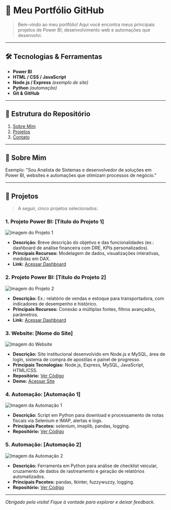 # 🚀 Meu Portfólio GitHub

> Bem-vindo ao meu portfólio! Aqui você encontra meus principais projetos de Power BI, desenvolvimento web e automações que desenvolvi.

---

## 🛠️ Tecnologias & Ferramentas

* **Power BI**
* **HTML / CSS / JavaScript**
* **Node.js / Express** *(exemplo de site)*
* **Python** *(automação)*
* **Git & GitHub**

---

## 📂 Estrutura do Repositório

1. [Sobre Mim](#sobre-mim)
2. [Projetos](#projetos)
3. [Contato](#contato)

---

## 👤 Sobre Mim

Exemplo: "Sou Analista de Sistemas e desenvolvedor de soluções em Power BI, websites e automações que otimizam processos de negócio."

---

## 📑 Projetos

> A seguir, cinco projetos selecionados:

### 1. Projeto Power BI: \[Título do Projeto 1]

![Imagem do Projeto 1](URL_DA_IMAGEM_1)

* **Descrição:** Breve descrição do objetivo e das funcionalidades (ex.: dashboard de análise financeira com DRE, KPIs personalizados).
* **Principais Recursos:** Modelagem de dados, visualizações interativas, medidas em DAX.
* **Link:** [Acessar Dashboard](URL_DO_DASHBOARD)

### 2. Projeto Power BI: \[Título do Projeto 2]

![Imagem do Projeto 2](URL_DA_IMAGEM_2)

* **Descrição:** Ex.: relatório de vendas e estoque para transportadora, com indicadores de desempenho e histórico.
* **Principais Recursos:** Conexão a múltiplas fontes, filtros avançados, parâmetros.
* **Link:** [Acessar Dashboard](URL_DO_DASHBOARD)

### 3. Website: \[Nome do Site]

![Imagem do Website](URL_DA_IMAGEM_3)

* **Descrição:** Site institucional desenvolvido em Node.js e MySQL, área de login, sistema de compra de apostilas e painel de progresso.
* **Principais Tecnologias:** Node.js, Express, MySQL, JavaScript, HTML/CSS.
* **Repositório:** [Ver Código](URL_DO_REPO)
* **Demo:** [Acessar Site](URL_DO_DEMO)

### 4. Automação: \[Automação 1]

![Imagem da Automação 1](URL_DA_IMAGEM_4)

* **Descrição:** Script em Python para download e processamento de notas fiscais via Selenium e IMAP, alertas e logs.
* **Principais Pacotes:** selenium, imaplib, pandas, logging.
* **Repositório:** [Ver Código](URL_DO_REPO)

### 5. Automação: \[Automação 2]

![Imagem da Automação 2](URL_DA_IMAGEM_5)

* **Descrição:** Ferramenta em Python para análise de checklist veicular, cruzamento de dados de rastreamento e geração de relatórios automatizados.
* **Principais Pacotes:** pandas, tkinter, fuzzywuzzy, logging.
* **Repositório:** [Ver Código](URL_DO_REPO)

---

*Obrigado pela visita!*
*Fique à vontade para explorar e deixar feedback.*
